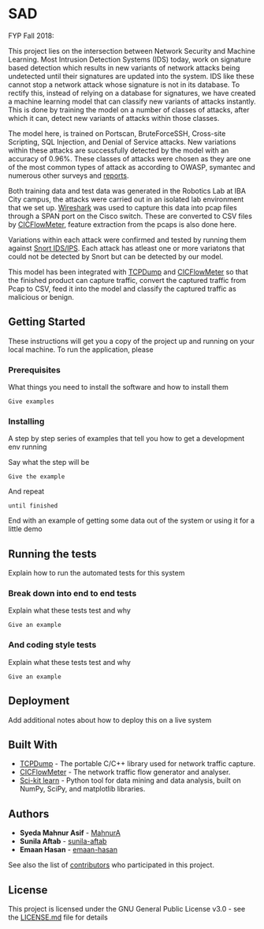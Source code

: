 # SAD
FYP Fall 2018:

This project lies on the intersection between Network Security and Machine Learning. Most Intrusion Detection Systems (IDS) today, work on signature based detection which results in new variants of network attacks being undetected until their signatures are updated into the system. IDS like these cannot stop a network attack whose signature is not in its database. To rectify this, instead of relying on a database for signatures, we have created a machine learning model that can classify new variants of attacks instantly. This is done by training the model on a number of classes of attacks, after which it can, detect new variants of attacks within those classes. 

The model here, is trained on Portscan, BruteForceSSH, Cross-site Scripting, SQL Injection, and Denial of Service attacks. New variations within these attacks are successfully detected by the model with an accuracy of 0.96%. These classes of attacks were chosen as they are one of the most common types of attack as according to OWASP, symantec and numerous other surveys and [reports](https://www.symantec.com/security-center/threat-report). 

Both training data and test data was generated in the Robotics Lab at IBA City campus, the attacks were carried out in an isolated lab environment that we set up. [Wireshark](https://www.wireshark.org) was used to capture this data into pcap files through a SPAN port on the Cisco switch. These are converted to CSV files by [CICFlowMeter](https://www.unb.ca/cic/research/applications.html#CICFlowMeter), feature extraction from the pcaps is also done here. 

Variations within each attack were confirmed and tested by running them against [Snort IDS/IPS](https://www.snort.org). Each attack has atleast one or more variatons that could not be detected by Snort but can be detected by our model. 

This model has been integrated with [TCPDump](https://www.tcpdump.org) and [CICFlowMeter](https://www.unb.ca/cic/research/applications.html#CICFlowMeter) so that the finished product can capture traffic, convert the captured traffic from Pcap to CSV, feed it into the model and classify the captured traffic as malicious or benign.   

## Getting Started

These instructions will get you a copy of the project up and running on your local machine. To run the application, please 

### Prerequisites

What things you need to install the software and how to install them

```
Give examples
```

### Installing

A step by step series of examples that tell you how to get a development env running

Say what the step will be

```
Give the example
```

And repeat

```
until finished
```

End with an example of getting some data out of the system or using it for a little demo

## Running the tests

Explain how to run the automated tests for this system

### Break down into end to end tests

Explain what these tests test and why

```
Give an example
```

### And coding style tests

Explain what these tests test and why

```
Give an example
```

## Deployment

Add additional notes about how to deploy this on a live system

## Built With

* [TCPDump](https://www.tcpdump.org) - The portable C/C++ library used for network traffic capture.
* [CICFlowMeter](https://www.unb.ca/cic/research/applications.html#CICFlowMeter) - The network traffic flow generator and analyser.
* [Sci-kit learn](https://scikit-learn.org/stable/) -  Python tool for data mining and data analysis, built on NumPy, SciPy, and matplotlib libraries.


## Authors

* **Syeda Mahnur Asif** - [MahnurA](https://github.com/PurpleBooth)
* **Sunila Aftab** - [sunila-aftab](https://github.com/sunila-aftab)
* **Emaan Hasan** - [emaan-hasan](https://github.com/emaan-hasan)

See also the list of [contributors](https://github.com/your/project/contributors) who participated in this project.

## License

This project is licensed under the GNU General Public License v3.0 - see the [LICENSE.md](LICENSE.md) file for details




